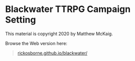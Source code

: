 # Blackwater TTRPG Campaign Setting

This material is copyright 2020 by Matthew McKaig.

Browse the Web version here:

> [rickosborne.github.io/blackwater/](https://rickosborne.github.io/blackwater/)
